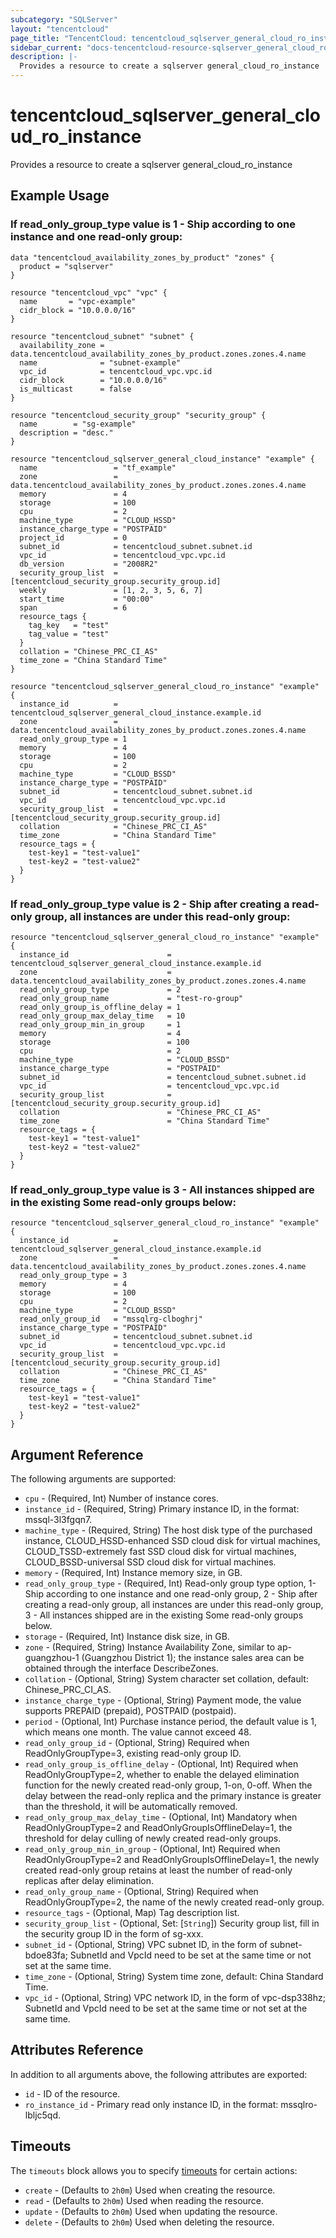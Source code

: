 ```yaml
---
subcategory: "SQLServer"
layout: "tencentcloud"
page_title: "TencentCloud: tencentcloud_sqlserver_general_cloud_ro_instance"
sidebar_current: "docs-tencentcloud-resource-sqlserver_general_cloud_ro_instance"
description: |-
  Provides a resource to create a sqlserver general_cloud_ro_instance
---
```


# tencentcloud_sqlserver_general_cloud_ro_instance

Provides a resource to create a sqlserver general_cloud_ro_instance

## Example Usage

### If read_only_group_type value is 1 - Ship according to one instance and one read-only group:

```hcl
data "tencentcloud_availability_zones_by_product" "zones" {
  product = "sqlserver"
}

resource "tencentcloud_vpc" "vpc" {
  name       = "vpc-example"
  cidr_block = "10.0.0.0/16"
}

resource "tencentcloud_subnet" "subnet" {
  availability_zone = data.tencentcloud_availability_zones_by_product.zones.zones.4.name
  name              = "subnet-example"
  vpc_id            = tencentcloud_vpc.vpc.id
  cidr_block        = "10.0.0.0/16"
  is_multicast      = false
}

resource "tencentcloud_security_group" "security_group" {
  name        = "sg-example"
  description = "desc."
}

resource "tencentcloud_sqlserver_general_cloud_instance" "example" {
  name                 = "tf_example"
  zone                 = data.tencentcloud_availability_zones_by_product.zones.zones.4.name
  memory               = 4
  storage              = 100
  cpu                  = 2
  machine_type         = "CLOUD_HSSD"
  instance_charge_type = "POSTPAID"
  project_id           = 0
  subnet_id            = tencentcloud_subnet.subnet.id
  vpc_id               = tencentcloud_vpc.vpc.id
  db_version           = "2008R2"
  security_group_list  = [tencentcloud_security_group.security_group.id]
  weekly               = [1, 2, 3, 5, 6, 7]
  start_time           = "00:00"
  span                 = 6
  resource_tags {
    tag_key   = "test"
    tag_value = "test"
  }
  collation = "Chinese_PRC_CI_AS"
  time_zone = "China Standard Time"
}

resource "tencentcloud_sqlserver_general_cloud_ro_instance" "example" {
  instance_id          = tencentcloud_sqlserver_general_cloud_instance.example.id
  zone                 = data.tencentcloud_availability_zones_by_product.zones.zones.4.name
  read_only_group_type = 1
  memory               = 4
  storage              = 100
  cpu                  = 2
  machine_type         = "CLOUD_BSSD"
  instance_charge_type = "POSTPAID"
  subnet_id            = tencentcloud_subnet.subnet.id
  vpc_id               = tencentcloud_vpc.vpc.id
  security_group_list  = [tencentcloud_security_group.security_group.id]
  collation            = "Chinese_PRC_CI_AS"
  time_zone            = "China Standard Time"
  resource_tags = {
    test-key1 = "test-value1"
    test-key2 = "test-value2"
  }
}
```

### If read_only_group_type value is 2 - Ship after creating a read-only group, all instances are under this read-only group:

```hcl
resource "tencentcloud_sqlserver_general_cloud_ro_instance" "example" {
  instance_id                      = tencentcloud_sqlserver_general_cloud_instance.example.id
  zone                             = data.tencentcloud_availability_zones_by_product.zones.zones.4.name
  read_only_group_type             = 2
  read_only_group_name             = "test-ro-group"
  read_only_group_is_offline_delay = 1
  read_only_group_max_delay_time   = 10
  read_only_group_min_in_group     = 1
  memory                           = 4
  storage                          = 100
  cpu                              = 2
  machine_type                     = "CLOUD_BSSD"
  instance_charge_type             = "POSTPAID"
  subnet_id                        = tencentcloud_subnet.subnet.id
  vpc_id                           = tencentcloud_vpc.vpc.id
  security_group_list              = [tencentcloud_security_group.security_group.id]
  collation                        = "Chinese_PRC_CI_AS"
  time_zone                        = "China Standard Time"
  resource_tags = {
    test-key1 = "test-value1"
    test-key2 = "test-value2"
  }
}
```

### If read_only_group_type value is 3 - All instances shipped are in the existing Some read-only groups below:

```hcl
resource "tencentcloud_sqlserver_general_cloud_ro_instance" "example" {
  instance_id          = tencentcloud_sqlserver_general_cloud_instance.example.id
  zone                 = data.tencentcloud_availability_zones_by_product.zones.zones.4.name
  read_only_group_type = 3
  memory               = 4
  storage              = 100
  cpu                  = 2
  machine_type         = "CLOUD_BSSD"
  read_only_group_id   = "mssqlrg-clboghrj"
  instance_charge_type = "POSTPAID"
  subnet_id            = tencentcloud_subnet.subnet.id
  vpc_id               = tencentcloud_vpc.vpc.id
  security_group_list  = [tencentcloud_security_group.security_group.id]
  collation            = "Chinese_PRC_CI_AS"
  time_zone            = "China Standard Time"
  resource_tags = {
    test-key1 = "test-value1"
    test-key2 = "test-value2"
  }
}
```

## Argument Reference

The following arguments are supported:

* `cpu` - (Required, Int) Number of instance cores.
* `instance_id` - (Required, String) Primary instance ID, in the format: mssql-3l3fgqn7.
* `machine_type` - (Required, String) The host disk type of the purchased instance, CLOUD_HSSD-enhanced SSD cloud disk for virtual machines, CLOUD_TSSD-extremely fast SSD cloud disk for virtual machines, CLOUD_BSSD-universal SSD cloud disk for virtual machines.
* `memory` - (Required, Int) Instance memory size, in GB.
* `read_only_group_type` - (Required, Int) Read-only group type option, 1- Ship according to one instance and one read-only group, 2 - Ship after creating a read-only group, all instances are under this read-only group, 3 - All instances shipped are in the existing Some read-only groups below.
* `storage` - (Required, Int) Instance disk size, in GB.
* `zone` - (Required, String) Instance Availability Zone, similar to ap-guangzhou-1 (Guangzhou District 1); the instance sales area can be obtained through the interface DescribeZones.
* `collation` - (Optional, String) System character set collation, default: Chinese_PRC_CI_AS.
* `instance_charge_type` - (Optional, String) Payment mode, the value supports PREPAID (prepaid), POSTPAID (postpaid).
* `period` - (Optional, Int) Purchase instance period, the default value is 1, which means one month. The value cannot exceed 48.
* `read_only_group_id` - (Optional, String) Required when ReadOnlyGroupType=3, existing read-only group ID.
* `read_only_group_is_offline_delay` - (Optional, Int) Required when ReadOnlyGroupType=2, whether to enable the delayed elimination function for the newly created read-only group, 1-on, 0-off. When the delay between the read-only replica and the primary instance is greater than the threshold, it will be automatically removed.
* `read_only_group_max_delay_time` - (Optional, Int) Mandatory when ReadOnlyGroupType=2 and ReadOnlyGroupIsOfflineDelay=1, the threshold for delay culling of newly created read-only groups.
* `read_only_group_min_in_group` - (Optional, Int) Required when ReadOnlyGroupType=2 and ReadOnlyGroupIsOfflineDelay=1, the newly created read-only group retains at least the number of read-only replicas after delay elimination.
* `read_only_group_name` - (Optional, String) Required when ReadOnlyGroupType=2, the name of the newly created read-only group.
* `resource_tags` - (Optional, Map) Tag description list.
* `security_group_list` - (Optional, Set: [`String`]) Security group list, fill in the security group ID in the form of sg-xxx.
* `subnet_id` - (Optional, String) VPC subnet ID, in the form of subnet-bdoe83fa; SubnetId and VpcId need to be set at the same time or not set at the same time.
* `time_zone` - (Optional, String) System time zone, default: China Standard Time.
* `vpc_id` - (Optional, String) VPC network ID, in the form of vpc-dsp338hz; SubnetId and VpcId need to be set at the same time or not set at the same time.

## Attributes Reference

In addition to all arguments above, the following attributes are exported:

* `id` - ID of the resource.
* `ro_instance_id` - Primary read only instance ID, in the format: mssqlro-lbljc5qd.


## Timeouts

The `timeouts` block allows you to specify [timeouts](https://developer.hashicorp.com/terraform/language/resources/syntax#operation-timeouts) for certain actions:

* `create` - (Defaults to `2h0m`) Used when creating the resource.
* `read` - (Defaults to `2h0m`) Used when reading the resource.
* `update` - (Defaults to `2h0m`) Used when updating the resource.
* `delete` - (Defaults to `2h0m`) Used when deleting the resource.


